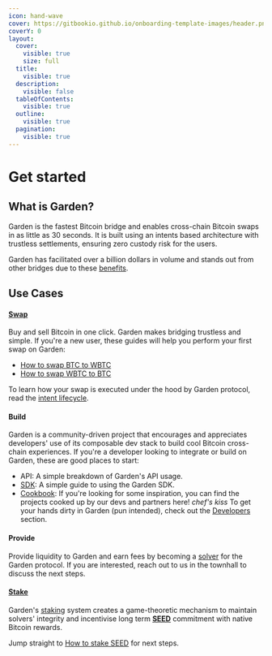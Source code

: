 ```yaml
---
icon: hand-wave
cover: https://gitbookio.github.io/onboarding-template-images/header.png
coverY: 0
layout:
  cover:
    visible: true
    size: full
  title:
    visible: true
  description:
    visible: false
  tableOfContents:
    visible: true
  outline:
    visible: true
  pagination:
    visible: true
---
```


# Get started

## What is Garden?

Garden is the fastest Bitcoin bridge and enables cross-chain Bitcoin swaps in as little as 30 seconds. It is built using an intents based architecture with trustless settlements, ensuring zero custody risk for the users.

Garden has facilitated over a billion dollars in volume and stands out from other bridges due to these [benefits](fundamentals/benefits/).

## Use Cases[​](https://docs.garden.finance/#use-cases) <a href="#use-cases" id="use-cases"></a>

#### [Swap​](https://app.garden.finance/swap/) <a href="#swap" id="swap"></a>

Buy and sell Bitcoin in one click. Garden makes bridging trustless and simple. If you're a new user, these guides will help you perform your first swap on Garden:

* [How to swap BTC to WBTC](https://docs.garden.finance/home/basics/guides/btc-wbtc)
* [How to swap WBTC to BTC](https://docs.garden.finance/home/basics/guides/wbtc-btc)

To learn how your swap is executed under the hood by Garden protocol, read the [intent lifecycle](fundamentals/how-it-works/intent-flow.md).

#### Build[​](https://docs.garden.finance/#build) <a href="#build" id="build"></a>

Garden is a community-driven project that encourages and appreciates developers' use of its composable dev stack to build cool Bitcoin cross-chain experiences. If you're a developer looking to integrate or build on Garden, these are good places to start:

* API: A simple breakdown of Garden's API usage.
* [SDK](https://docs.garden.finance/developers/sdk/): A simple guide to using the Garden SDK.
* [Cookbook](https://docs.garden.finance/cookbook/): If you're looking for some inspiration, you can find the projects cooked up by our devs and partners here! _chef's kiss_ To get your hands dirty in Garden (pun intended), check out the [Developers](https://docs.garden.finance/developers/) section.

#### Provide​ <a href="#provide" id="provide"></a>

Provide liquidity to Garden and earn fees by becoming a [solver](fundamentals/introduction/solvers.md) for the Garden protocol. If you are interested, reach out to us in the townhall to discuss the next steps.

#### [Stake](https://app.garden.finance/stake/)[​](https://docs.garden.finance/#stake) <a href="#stake" id="stake"></a>

Garden's [staking](fundamentals/introduction/stakers.md) system creates a game-theoretic mechanism to maintain solvers' integrity and incentivise long term [**SEED**](governance/token.md) commitment with native Bitcoin rewards.

Jump straight to [How to stake SEED](https://docs.garden.finance/home/basics/guides/stake-seed) for next steps.&#x20;
